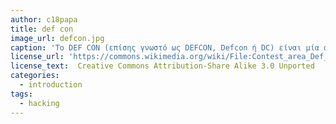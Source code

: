 ```yaml
---
author: c18papa
title: def con
image_url: defcon.jpg
caption: 'Το DEF CON (επίσης γνωστό ως DEFCON, Defcon ή DC) είναι μία από τις μεγαλύτερες συναντήσεις χάκερ στον κόσμο, που πραγματοποιούνται ετησίως στο Λας Βέγκας της Νεβάδας, με το πρώτο DEF CON να πραγματοποιείται τον Ιούνιο του 1993.'
license_url: 'https://commons.wikimedia.org/wiki/File:Contest_area_Def_Con_24.agr.jpg'
license_text:  Creative Commons Attribution-Share Alike 3.0 Unported
categories:
  - introduction
tags:
  - hacking
---
```

